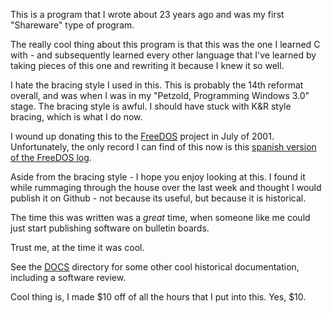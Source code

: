 This is a program that I wrote about 23 years ago and was my first "Shareware" type of program.

The really cool thing about this program is that this was the one I learned C with - and subsequently
learned every other language that I've learned by taking pieces of this one and rewriting it because
I knew it so well.

I hate the bracing style I used in this.   This is probably the 14th reformat overall, and was when I
was in my "Petzold, Programming Windows 3.0" stage.   The bracing style is awful.   I should have 
stuck with K&R style bracing, which is what I do now.

I wound up donating this to the [FreeDOS](http://www.freedos.org) project in July of 2001.   Unfortunately, the only 
record I can find of this now is this [spanish version of the FreeDOS log](http://www.fdos.info/es/Jul2001.htm).

Aside from the bracing style - I hope you enjoy looking at this.   I found it while rummaging through the house
over the last week and thought I would publish it on Github - not because its useful, but because it is historical.

The time this was written was a _great_ time, when someone like me could just start publishing software on bulletin boards.

Trust me, at the time it was cool.

See the [DOCS](quickfind/docs) directory for some other cool historical documentation, including a software review.

Cool thing is, I made $10 off of all the hours that I put into this.   Yes, $10.



